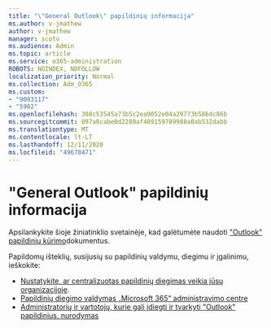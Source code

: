 ```yaml
---
title: "\"General Outlook\" papildinių informacija"
ms.author: v-jmathew
author: v-jmathew
manager: scotv
ms.audience: Admin
ms.topic: article
ms.service: o365-administration
ROBOTS: NOINDEX, NOFOLLOW
localization_priority: Normal
ms.collection: Adm_O365
ms.custom:
- "9003117"
- "5902"
ms.openlocfilehash: 308c53545a73b5c2ea9052e04a29773b586dc86b
ms.sourcegitcommit: 097a8cabe0d2280af489159789988a0ab532dabb
ms.translationtype: MT
ms.contentlocale: lt-LT
ms.lasthandoff: 12/11/2020
ms.locfileid: "49678471"
---
```

# <a name="general-outlook-add-ins-information"></a>"General Outlook" papildinių informacija

Apsilankykite šioje žiniatinklio svetainėje, kad galėtumėte naudoti ["Outlook" papildinių kūrimo](https://docs.microsoft.com/office/dev/add-ins/outlook/)dokumentus.

Papildomų išteklių, susijusių su papildinių valdymu, diegimu ir įgalinimu, ieškokite:

- [Nustatykite, ar centralizuotas papildinių diegimas veikia jūsų organizacijoje](https://docs.microsoft.com/microsoft-365/admin/manage/centralized-deployment-of-add-ins).
- [Papildinių diegimo valdymas „Microsoft 365“ administravimo centre](https://docs.microsoft.com/microsoft-365/admin/manage/manage-deployment-of-add-ins)
- [Administratorių ir vartotojų, kurie gali įdiegti ir tvarkyti "Outlook" papildinius, nurodymas](https://docs.microsoft.com/exchange/clients-and-mobile-in-exchange-online/add-ins-for-outlook/specify-who-can-install-and-manage-add-ins)

